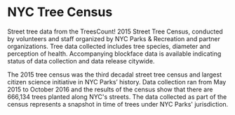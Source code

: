 # NYC Tree Census

Street tree data from the TreesCount! 2015 Street Tree Census, conducted by volunteers and staff organized by NYC Parks & Recreation and partner organizations. Tree data collected includes tree species, diameter and perception of health. Accompanying blockface data is available indicating status of data collection and data release citywide.

The 2015 tree census was the third decadal street tree census and largest citizen science initiative in NYC Parks’ history. Data collection ran from May 2015 to October 2016 and the results of the census show that there are 666,134 trees planted along NYC's streets. The data collected as part of the census represents a snapshot in time of trees under NYC Parks' jurisdiction.